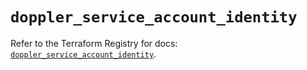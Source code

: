 # `doppler_service_account_identity`

Refer to the Terraform Registry for docs: [`doppler_service_account_identity`](https://registry.terraform.io/providers/dopplerhq/doppler/1.21.0/docs/resources/service_account_identity).
